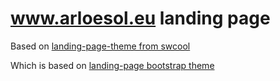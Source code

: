 # www.arloesol.eu landing page

Based on [landing-page-theme from swcool](https://github.com/swcool/landing-page-theme)

Which is based on [landing-page bootstrap theme ](http://startbootstrap.com/templates/landing-page/)
